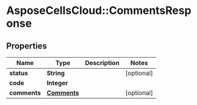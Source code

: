 # AsposeCellsCloud::CommentsResponse

## Properties
Name | Type | Description | Notes
------------ | ------------- | ------------- | -------------
**status** | **String** |  | [optional] 
**code** | **Integer** |  | 
**comments** | [**Comments**](Comments.md) |  | [optional] 


